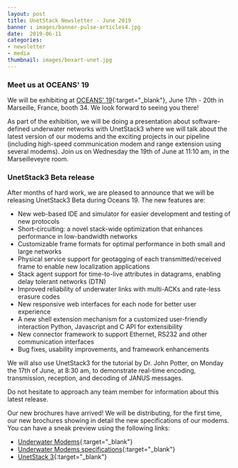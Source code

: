 ```yaml
---
layout: post
title: UnetStack Newsletter - June 2019
banner : images/banner-pulse-articles4.jpg
date:  2019-06-11
categories:
- newsletter
- media
thumbnail: images/boxart-unet.jpg
---
```


### Meet us at OCEANS' 19
We will be exhibiting at [OCEANS' 19](http://www.oceans19mtsieeemarseille.org/){:target="_blank"}, June 17th - 20th in Marseille, France, booth 34. We look forward to seeing you there! 

As part of the exhibition, we will be doing a presentation about software-defined underwater networks with UnetStack3 where we will talk about the latest version of our modems and the exciting projects in our pipeline (including high-speed communication modem and range extension using several modems). Join us on Wednesday the 19th of June at 11:10 am, in the Marseilleveyre room.

### UnetStack3 Beta release
After months of hard work, we are pleased to announce that we will be releasing UnetStack3 Beta during Oceans 19.
The new features are:
- New web-based IDE and simulator for easier development and testing of new protocols
- Short-circuiting: a novel stack-wide optimization that enhances performance in low-bandwidth networks
- Customizable frame formats for optimal performance in both small and large networks
- Physical service support for geotagging of each transmitted/received frame to enable new localization applications
- Stack agent support for time-to-live attributes in datagrams, enabling delay tolerant networks (DTN)
- Improved reliability of underwater links with multi-ACKs and rate-less erasure codes
- New responsive web interfaces for each node for better user experience
- A new shell extension mechanism for a customized user-friendly interaction
Python, Javascript and C API for extensibility
- New connector framework to support Ethernet, RS232 and other communication interfaces
- Bug fixes, usability improvements, and framework enhancements

We will also use UnetStack3 for the tutorial by Dr. John Potter, on Monday the 17th of June, at 8:30 am, to demonstrate real-time encoding, transmission, reception, and decoding of JANUS messages. 

Do not hesitate to approach any team member for information about this latest release.

Our new brochures have arrived!
We will be distributing, for the first time, our new brochures showing in detail the new specifications of our modems.
You can have a sneak preview using the following links:
-  [Underwater Modems](https://subnero.com/brochures/Subnero-MF-Modems.pdf){:target="_blank"}
-  [Underwater Modems specifications](https://subnero.com/brochures/Subnero-MF-Modem-Specifications.pdf){:target="_blank"}
-  [UnetStack 3](https://subnero.com/brochures/UnetStack-Brochure-v3.0.pdf){:target="_blank"}

